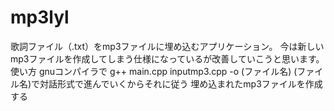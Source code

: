 # mp3lyl
歌詞ファイル（.txt）をmp3ファイルに埋め込むアプリケーション。
今は新しいmp3ファイルを作成してしまう仕様になっているが改善していこうと思います。
使い方
gnuコンパイラで g++ main.cpp inputmp3.cpp -o (ファイル名)
(ファイル名)で対話形式で進んでいくからそれに従う
埋め込まれたmp3ファイルを作成する

